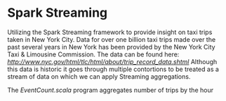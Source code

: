 # Spark Streaming

Utilizing the Spark Streaming framework to provide insight on taxi trips taken in New York City. Data for over one billion taxi trips made over the past several years in New York has been provided by the New York City Taxi & Limousine Commission. The data can be found here: *http://www.nyc.gov/html/tlc/html/about/trip_record_data.shtml* Although this data is historic it goes through multiple contortions to be treated as a stream of data on which we can apply Streaming aggregations.

The *EventCount.scala* program aggregates number of trips by the hour 
